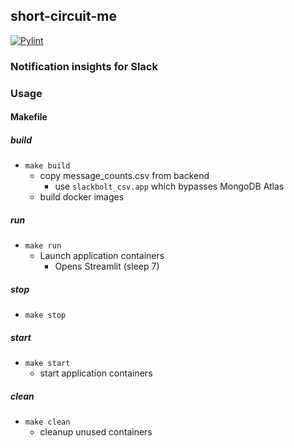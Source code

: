## short-circuit-me

[![Pylint](https://github.com/johndutchover/short-circuit-me/actions/workflows/pylint.yml/badge.svg)](https://github.com/johndutchover/short-circuit-me/actions/workflows/pylint.yml)

### Notification insights for Slack

### Usage

#### Makefile

##### build
- `make build`
  - copy message_counts.csv from backend
    - use `slackbolt_csv.app` which bypasses MongoDB Atlas
  - build docker images

##### run
- `make run` 
  - Launch application containers
    -  Opens Streamlit (sleep 7)

##### stop
- `make stop`

##### start
- `make start`
  - start application containers

##### clean
- `make clean`
  - cleanup unused containers

